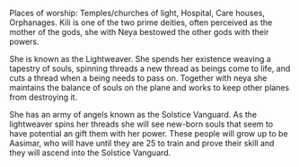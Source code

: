 Places of worship: Temples/churches of light, Hospital, Care houses, Orphanages.
Kili is one of the two prime deities, often perceived as the mother of the gods, she with Neya bestowed the other gods with their powers. 

She is known as the Lightweaver. She spends her existence weaving a tapestry of souls, spinning threads a new thread as beings come to life, and cuts a thread when a being needs to pass on. Together with neya she maintains the balance of souls on the plane and works to keep other planes from destroying it.

She has an army of angels known as the Solstice Vanguard. As the lightweaver spins her threads she will see new-born souls that seem to have potential an gift them with her power. These people will grow up to be Aasimar, who will have until they are 25 to train and prove their skill and they will ascend into the Solstice Vanguard. 
